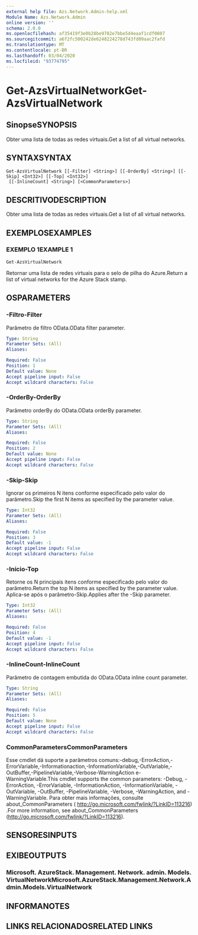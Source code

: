 ```yaml
---
external help file: Azs.Network.Admin-help.xml
Module Name: Azs.Network.Admin
online version: ''
schema: 2.0.0
ms.openlocfilehash: af35419f3e0b28be9782e7bbe5d4eaaf1cdf0807
ms.sourcegitcommit: a6f2fc500242de6248224278d743fd09aac2fafd
ms.translationtype: MT
ms.contentlocale: pt-BR
ms.lasthandoff: 03/04/2020
ms.locfileid: "93774795"
---
```

# <span data-ttu-id="5415f-101">Get-AzsVirtualNetwork</span><span class="sxs-lookup"><span data-stu-id="5415f-101">Get-AzsVirtualNetwork</span></span>

## <span data-ttu-id="5415f-102">Sinopse</span><span class="sxs-lookup"><span data-stu-id="5415f-102">SYNOPSIS</span></span>
<span data-ttu-id="5415f-103">Obter uma lista de todas as redes virtuais.</span><span class="sxs-lookup"><span data-stu-id="5415f-103">Get a list of all virtual networks.</span></span>

## <span data-ttu-id="5415f-104">SYNTAX</span><span class="sxs-lookup"><span data-stu-id="5415f-104">SYNTAX</span></span>

```
Get-AzsVirtualNetwork [[-Filter] <String>] [[-OrderBy] <String>] [[-Skip] <Int32>] [[-Top] <Int32>]
 [[-InlineCount] <String>] [<CommonParameters>]
```

## <span data-ttu-id="5415f-105">DESCRITIVO</span><span class="sxs-lookup"><span data-stu-id="5415f-105">DESCRIPTION</span></span>
<span data-ttu-id="5415f-106">Obter uma lista de todas as redes virtuais.</span><span class="sxs-lookup"><span data-stu-id="5415f-106">Get a list of all virtual networks.</span></span>

## <span data-ttu-id="5415f-107">EXEMPLOS</span><span class="sxs-lookup"><span data-stu-id="5415f-107">EXAMPLES</span></span>

### <span data-ttu-id="5415f-108">EXEMPLO 1</span><span class="sxs-lookup"><span data-stu-id="5415f-108">EXAMPLE 1</span></span>
```
Get-AzsVirtualNetwork
```

<span data-ttu-id="5415f-109">Retornar uma lista de redes virtuais para o selo de pilha do Azure.</span><span class="sxs-lookup"><span data-stu-id="5415f-109">Return a list of virtual networks for the Azure Stack stamp.</span></span>

## <span data-ttu-id="5415f-110">OS</span><span class="sxs-lookup"><span data-stu-id="5415f-110">PARAMETERS</span></span>

### <span data-ttu-id="5415f-111">-Filtro</span><span class="sxs-lookup"><span data-stu-id="5415f-111">-Filter</span></span>
<span data-ttu-id="5415f-112">Parâmetro de filtro OData.</span><span class="sxs-lookup"><span data-stu-id="5415f-112">OData filter parameter.</span></span>

```yaml
Type: String
Parameter Sets: (All)
Aliases:

Required: False
Position: 1
Default value: None
Accept pipeline input: False
Accept wildcard characters: False
```

### <span data-ttu-id="5415f-113">-OrderBy</span><span class="sxs-lookup"><span data-stu-id="5415f-113">-OrderBy</span></span>
<span data-ttu-id="5415f-114">Parâmetro orderBy do OData.</span><span class="sxs-lookup"><span data-stu-id="5415f-114">OData orderBy parameter.</span></span>

```yaml
Type: String
Parameter Sets: (All)
Aliases:

Required: False
Position: 2
Default value: None
Accept pipeline input: False
Accept wildcard characters: False
```

### <span data-ttu-id="5415f-115">-Skip</span><span class="sxs-lookup"><span data-stu-id="5415f-115">-Skip</span></span>
<span data-ttu-id="5415f-116">Ignorar os primeiros N itens conforme especificado pelo valor do parâmetro.</span><span class="sxs-lookup"><span data-stu-id="5415f-116">Skip the first N items as specified by the parameter value.</span></span>

```yaml
Type: Int32
Parameter Sets: (All)
Aliases:

Required: False
Position: 3
Default value: -1
Accept pipeline input: False
Accept wildcard characters: False
```

### <span data-ttu-id="5415f-117">-Início</span><span class="sxs-lookup"><span data-stu-id="5415f-117">-Top</span></span>
<span data-ttu-id="5415f-118">Retorne os N principais itens conforme especificado pelo valor do parâmetro.</span><span class="sxs-lookup"><span data-stu-id="5415f-118">Return the top N items as specified by the parameter value.</span></span>
<span data-ttu-id="5415f-119">Aplica-se após o parâmetro-Skip.</span><span class="sxs-lookup"><span data-stu-id="5415f-119">Applies after the -Skip parameter.</span></span>

```yaml
Type: Int32
Parameter Sets: (All)
Aliases:

Required: False
Position: 4
Default value: -1
Accept pipeline input: False
Accept wildcard characters: False
```

### <span data-ttu-id="5415f-120">-InlineCount</span><span class="sxs-lookup"><span data-stu-id="5415f-120">-InlineCount</span></span>
<span data-ttu-id="5415f-121">Parâmetro de contagem embutida do OData.</span><span class="sxs-lookup"><span data-stu-id="5415f-121">OData inline count parameter.</span></span>

```yaml
Type: String
Parameter Sets: (All)
Aliases:

Required: False
Position: 5
Default value: None
Accept pipeline input: False
Accept wildcard characters: False
```

### <span data-ttu-id="5415f-122">CommonParameters</span><span class="sxs-lookup"><span data-stu-id="5415f-122">CommonParameters</span></span>
<span data-ttu-id="5415f-123">Esse cmdlet dá suporte a parâmetros comuns:-debug,-ErrorAction,-ErrorVariable,-Informationaction,-InformationVariable,-OutVariable,-OutBuffer,-PipelineVariable,-Verbose-WarningAction e-WarningVariable.</span><span class="sxs-lookup"><span data-stu-id="5415f-123">This cmdlet supports the common parameters: -Debug, -ErrorAction, -ErrorVariable, -InformationAction, -InformationVariable, -OutVariable, -OutBuffer, -PipelineVariable, -Verbose, -WarningAction, and -WarningVariable.</span></span> <span data-ttu-id="5415f-124">Para obter mais informações, consulte about_CommonParameters ( http://go.microsoft.com/fwlink/?LinkID=113216) .</span><span class="sxs-lookup"><span data-stu-id="5415f-124">For more information, see about_CommonParameters (http://go.microsoft.com/fwlink/?LinkID=113216).</span></span>

## <span data-ttu-id="5415f-125">SENSORES</span><span class="sxs-lookup"><span data-stu-id="5415f-125">INPUTS</span></span>

## <span data-ttu-id="5415f-126">EXIBE</span><span class="sxs-lookup"><span data-stu-id="5415f-126">OUTPUTS</span></span>

### <span data-ttu-id="5415f-127">Microsoft. AzureStack. Management. Network. admin. Models. VirtualNetwork</span><span class="sxs-lookup"><span data-stu-id="5415f-127">Microsoft.AzureStack.Management.Network.Admin.Models.VirtualNetwork</span></span>

## <span data-ttu-id="5415f-128">INFORMA</span><span class="sxs-lookup"><span data-stu-id="5415f-128">NOTES</span></span>

## <span data-ttu-id="5415f-129">LINKS RELACIONADOS</span><span class="sxs-lookup"><span data-stu-id="5415f-129">RELATED LINKS</span></span>
